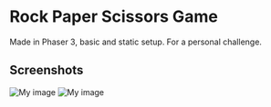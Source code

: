 # Rock Paper Scissors Game
Made in Phaser 3, basic and static setup.
For a personal challenge.

## Screenshots
![My image](emanueltimlopez.github.com/rock-paper-scissors-game/screenshot01.jpg)
![My image](emanueltimlopez.github.com/rock-paper-scissors-game/screenshot02.jpg)
